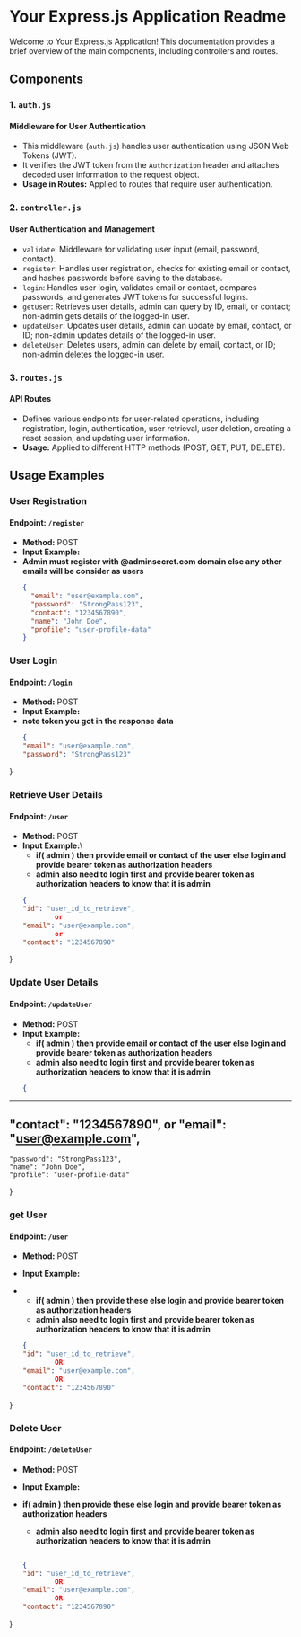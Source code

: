 # Your Express.js Application Readme

Welcome to Your Express.js Application! This documentation provides a brief overview of the main components, including controllers and routes.

## Components

### 1. `auth.js`

#### Middleware for User Authentication

- This middleware (`auth.js`) handles user authentication using JSON Web Tokens (JWT).
- It verifies the JWT token from the `Authorization` header and attaches decoded user information to the request object.
- **Usage in Routes:** Applied to routes that require user authentication.

### 2. `controller.js`

#### User Authentication and Management

- `validate`: Middleware for validating user input (email, password, contact).
- `register`: Handles user registration, checks for existing email or contact, and hashes passwords before saving to the database.
- `login`: Handles user login, validates email or contact, compares passwords, and generates JWT tokens for successful logins.
- `getUser`: Retrieves user details, admin can query by ID, email, or contact; non-admin gets details of the logged-in user.
- `updateUser`: Updates user details, admin can update by email, contact, or ID; non-admin updates details of the logged-in user.
- `deleteUser`: Deletes users, admin can delete by email, contact, or ID; non-admin deletes the logged-in user.

### 3. `routes.js`

#### API Routes

- Defines various endpoints for user-related operations, including registration, login, authentication, user retrieval, user deletion, creating a reset session, and updating user information.
- **Usage:** Applied to different HTTP methods (POST, GET, PUT, DELETE).

## Usage Examples

### User Registration

#### Endpoint: `/register`
- **Method:** POST
- **Input Example:**
- **Admin must register with @adminsecret.com domain else any other emails will be consider as users**
  ```json
  {
    "email": "user@example.com",
    "password": "StrongPass123",
    "contact": "1234567890",
    "name": "John Doe",
    "profile": "user-profile-data"
  }

### User Login

#### Endpoint: `/login`
- **Method:** POST
- **Input Example:**
- **note token you got in the response data**
  ```json
  {
  "email": "user@example.com",
  "password": "StrongPass123"
}


### Retrieve User Details

#### Endpoint: `/user`
- **Method:** POST
- **Input Example:**\
   - **if( admin ) then provide email or contact of the user else login and provide bearer token as authorization headers**
  - **admin also need to login first and provide bearer token as authorization headers to know that it is admin**
  ```json
  {
  "id": "user_id_to_retrieve",
          or
  "email": "user@example.com",
          or
  "contact": "1234567890"
}


### Update User Details

#### Endpoint: `/updateUser`
- **Method:** POST
- **Input Example:**
  - **if( admin ) then provide email or contact of the user else login and provide bearer token as authorization headers**
  - **admin also need to login first and provide bearer token as authorization headers to know that it is admin**
  ```json
  {
 ------------------------------
  "contact": "1234567890",
      or
    "email": "user@example.com",
---------------------------------
  
    "password": "StrongPass123",
    "name": "John Doe",
    "profile": "user-profile-data"
  }

  
### get User

#### Endpoint: `/user`
- **Method:** POST
- **Input Example:**
- - **if( admin ) then provide these else login and provide bearer token as authorization headers**
  - **admin also need to login first and provide bearer token as authorization headers to know that it is admin**

  ```json
  {
  "id": "user_id_to_retrieve",
          OR
  "email": "user@example.com",
          OR
  "contact": "1234567890"
}


### Delete User

#### Endpoint: `/deleteUser`
- **Method:** POST
- **Input Example:**
- **if( admin ) then provide these else login and provide bearer token as authorization headers**
  - **admin also need to login first and provide bearer token as authorization headers to know that it is admin**

  ```json
  
  {
  "id": "user_id_to_retrieve",
          OR
  "email": "user@example.com",
          OR
  "contact": "1234567890"
}
